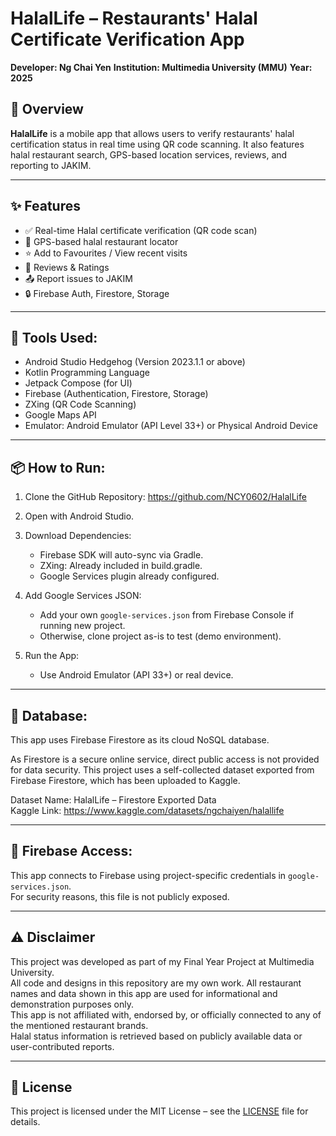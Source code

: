 # HalalLife – Restaurants' Halal Certificate Verification App
**Developer: Ng Chai Yen**
**Institution: Multimedia University (MMU)**
**Year: 2025**

## 📱 Overview 

**HalalLife** is a mobile app that allows users to verify restaurants' halal certification status in real time using QR code scanning. It also features halal restaurant search, GPS-based location services, reviews, and reporting to JAKIM.

---

## ✨ Features

- ✅ Real-time Halal certificate verification (QR code scan)
- 📍 GPS-based halal restaurant locator
- ⭐ Add to Favourites / View recent visits
- 📝 Reviews & Ratings
- 📤 Report issues to JAKIM
- 🔒 Firebase Auth, Firestore, Storage

---

## 📌 Tools Used:
- Android Studio Hedgehog (Version 2023.1.1 or above)
- Kotlin Programming Language
- Jetpack Compose (for UI)
- Firebase (Authentication, Firestore, Storage)
- ZXing (QR Code Scanning)
- Google Maps API
- Emulator: Android Emulator (API Level 33+) or Physical Android Device

---

## 📦 How to Run:

1. Clone the GitHub Repository:
   https://github.com/NCY0602/HalalLife

2. Open with Android Studio.

3. Download Dependencies:
   - Firebase SDK will auto-sync via Gradle.
   - ZXing: Already included in build.gradle.
   - Google Services plugin already configured.

4. Add Google Services JSON:
   - Add your own `google-services.json` from Firebase Console if running new project.
   - Otherwise, clone project as-is to test (demo environment).

5. Run the App:
   - Use Android Emulator (API 33+) or real device.

---

## 📂 Database:

This app uses Firebase Firestore as its cloud NoSQL database.

As Firestore is a secure online service, direct public access is not provided for data security.
This project uses a self-collected dataset exported from Firebase Firestore, which has been uploaded to Kaggle.

Dataset Name: HalalLife – Firestore Exported Data  
Kaggle Link: https://www.kaggle.com/datasets/ngchaiyen/halallife

---

## 🧪 Firebase Access:

This app connects to Firebase using project-specific credentials in `google-services.json`.  
For security reasons, this file is not publicly exposed.

---

## ⚠️ Disclaimer 

This project was developed as part of my Final Year Project at Multimedia University.  
All code and designs in this repository are my own work.
All restaurant names and data shown in this app are used for informational and demonstration purposes only.  
This app is not affiliated with, endorsed by, or officially connected to any of the mentioned restaurant brands.  
Halal status information is retrieved based on publicly available data or user-contributed reports.

---

## 📄 License

This project is licensed under the MIT License – see the [LICENSE](LICENSE) file for details.
